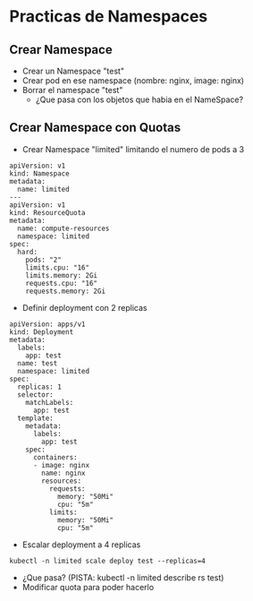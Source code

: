 # Practicas de Namespaces

## Crear Namespace

  * Crear un Namespace "test"
  * Crear pod en ese namespace (nombre: nginx, image: nginx)
  * Borrar el namespace "test"
    * ¿Que pasa con los objetos que habia en el NameSpace?

## Crear Namespace con Quotas

  * Crear Namespace "limited" limitando el numero de pods a 3

```
apiVersion: v1
kind: Namespace
metadata:
  name: limited
---
apiVersion: v1
kind: ResourceQuota
metadata:
  name: compute-resources
  namespace: limited
spec:
  hard:
    pods: "2"
    limits.cpu: "16"
    limits.memory: 2Gi
    requests.cpu: "16"
    requests.memory: 2Gi
```

  * Definir deployment con 2 replicas

```
apiVersion: apps/v1
kind: Deployment
metadata:
  labels:
    app: test
  name: test
  namespace: limited
spec:
  replicas: 1
  selector:
    matchLabels:
      app: test
  template:
    metadata:
      labels:
        app: test
    spec:
      containers:
      - image: nginx
        name: nginx
        resources:
          requests:
            memory: "50Mi"
            cpu: "5m"
          limits:
            memory: "50Mi"
            cpu: "5m"
```

  * Escalar deployment a 4 replicas

```
kubectl -n limited scale deploy test --replicas=4
```

  * ¿Que pasa? (PISTA: kubectl -n limited describe rs test)
  * Modificar quota para poder hacerlo

